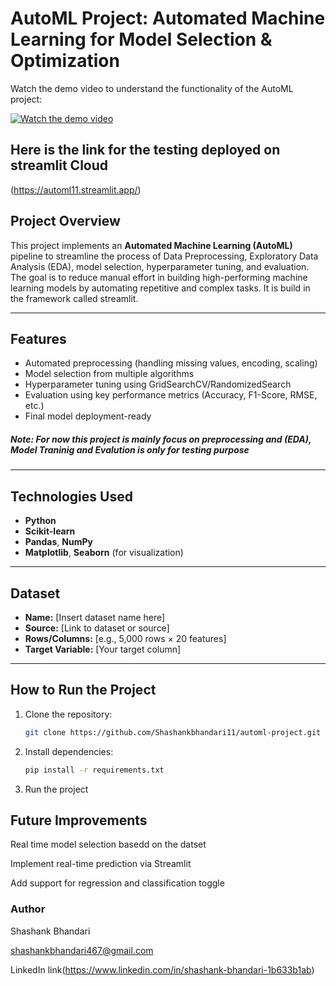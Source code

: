 #  AutoML Project: Automated Machine Learning for Model Selection & Optimization

Watch the demo video to understand the functionality of the AutoML project:

[![Watch the demo video](https://img.youtube.com/vi/_2tOT2Au5Ek/0.jpg)](https://youtu.be/_2tOT2Au5Ek)

## Here is the link for the testing deployed on streamlit Cloud
(https://automl11.streamlit.app/)
## Project Overview

This project implements an **Automated Machine Learning (AutoML)** pipeline to streamline the process of Data Preprocessing, Exploratory Data Analysis (EDA), model selection, hyperparameter tuning, and evaluation. The goal is to reduce manual effort in building high-performing machine learning models by automating repetitive and complex tasks. It is build in the framework called streamlit.

---

## Features

- Automated preprocessing (handling missing values, encoding, scaling)
- Model selection from multiple algorithms
- Hyperparameter tuning using GridSearchCV/RandomizedSearch
- Evaluation using key performance metrics (Accuracy, F1-Score, RMSE, etc.)
- Final model deployment-ready
##### Note: For now this project is mainly focus on preprocessing and (EDA), Model Traninig and Evalution is only for testing purpose  
---

##  Technologies Used

- **Python**
- **Scikit-learn**
- **Pandas**, **NumPy**
- **Matplotlib**, **Seaborn** (for visualization)


---

##  Dataset

- **Name:** [Insert dataset name here]
- **Source:** [Link to dataset or source]
- **Rows/Columns:** [e.g., 5,000 rows × 20 features]
- **Target Variable:** [Your target column]

---

##  How to Run the Project

1. Clone the repository:

   ```bash
   git clone https://github.com/Shashankbhandari11/automl-project.git
   
2. Install dependencies:
   
   ```bash
   pip install -r requirements.txt
   ```
3. Run the project




##  Future Improvements
Real time model selection basedd on the datset

Implement real-time prediction via Streamlit

Add support for regression and classification toggle



###  Author
Shashank Bhandari
 

shashankbhandari467@gmail.com

 LinkedIn link(https://www.linkedin.com/in/shashank-bhandari-1b633b1ab) 

